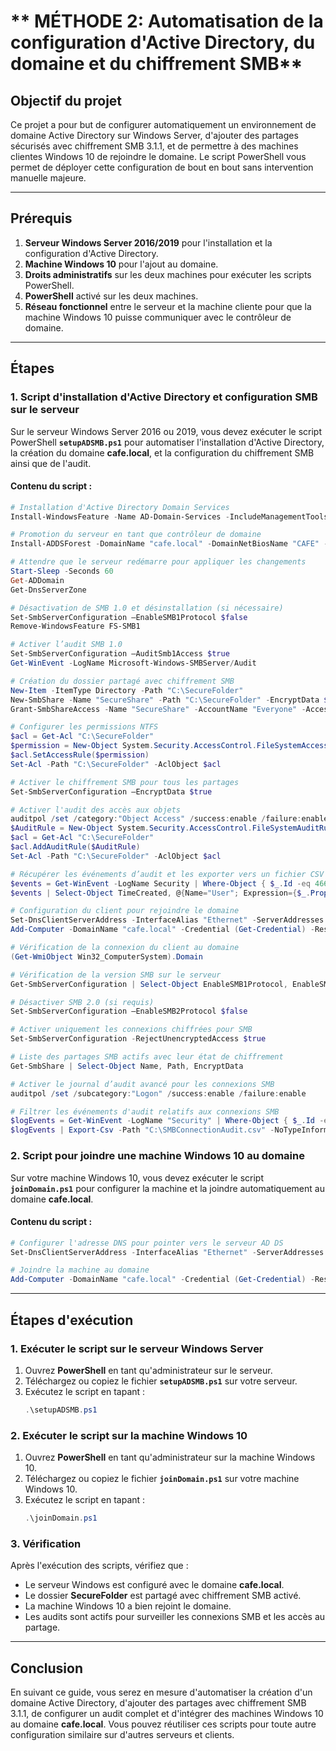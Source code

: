 # ** MÉTHODE 2: Automatisation de la configuration d'Active Directory, du domaine et du chiffrement SMB**

## **Objectif du projet**
Ce projet a pour but de configurer automatiquement un environnement de domaine Active Directory sur Windows Server, d'ajouter des partages sécurisés avec chiffrement SMB 3.1.1, et de permettre à des machines clientes Windows 10 de rejoindre le domaine. Le script PowerShell vous permet de déployer cette configuration de bout en bout sans intervention manuelle majeure.

---

## **Prérequis**

1. **Serveur Windows Server 2016/2019** pour l'installation et la configuration d'Active Directory.
2. **Machine Windows 10** pour l'ajout au domaine.
3. **Droits administratifs** sur les deux machines pour exécuter les scripts PowerShell.
4. **PowerShell** activé sur les deux machines.
5. **Réseau fonctionnel** entre le serveur et la machine cliente pour que la machine Windows 10 puisse communiquer avec le contrôleur de domaine.

---

## **Étapes**

### **1. Script d'installation d'Active Directory et configuration SMB sur le serveur**

Sur le serveur Windows Server 2016 ou 2019, vous devez exécuter le script PowerShell **`setupADSMB.ps1`** pour automatiser l'installation d'Active Directory, la création du domaine **cafe.local**, et la configuration du chiffrement SMB ainsi que de l'audit.

#### **Contenu du script :**

```powershell
# Installation d'Active Directory Domain Services
Install-WindowsFeature -Name AD-Domain-Services -IncludeManagementTools

# Promotion du serveur en tant que contrôleur de domaine
Install-ADDSForest -DomainName "cafe.local" -DomainNetBiosName "CAFE" -InstallDNS

# Attendre que le serveur redémarre pour appliquer les changements
Start-Sleep -Seconds 60
Get-ADDomain
Get-DnsServerZone

# Désactivation de SMB 1.0 et désinstallation (si nécessaire)
Set-SmbServerConfiguration –EnableSMB1Protocol $false
Remove-WindowsFeature FS-SMB1

# Activer l’audit SMB 1.0
Set-SmbServerConfiguration –AuditSmb1Access $true
Get-WinEvent -LogName Microsoft-Windows-SMBServer/Audit

# Création du dossier partagé avec chiffrement SMB
New-Item -ItemType Directory -Path "C:\SecureFolder"
New-SmbShare -Name "SecureShare" -Path "C:\SecureFolder" -EncryptData $true
Grant-SmbShareAccess -Name "SecureShare" -AccountName "Everyone" -AccessRight Full -Force

# Configurer les permissions NTFS
$acl = Get-Acl "C:\SecureFolder"
$permission = New-Object System.Security.AccessControl.FileSystemAccessRule("Everyone", "FullControl", "ContainerInherit,ObjectInherit", "None", "Allow")
$acl.SetAccessRule($permission)
Set-Acl -Path "C:\SecureFolder" -AclObject $acl

# Activer le chiffrement SMB pour tous les partages
Set-SmbServerConfiguration –EncryptData $true

# Activer l'audit des accès aux objets
auditpol /set /category:"Object Access" /success:enable /failure:enable
$AuditRule = New-Object System.Security.AccessControl.FileSystemAuditRule("Everyone", "Read, Write", "ContainerInherit,ObjectInherit", "None", "Success, Failure")
$acl = Get-Acl "C:\SecureFolder"
$acl.AddAuditRule($AuditRule)
Set-Acl -Path "C:\SecureFolder" -AclObject $acl

# Récupérer les événements d’audit et les exporter vers un fichier CSV
$events = Get-WinEvent -LogName Security | Where-Object { $_.Id -eq 4663 -and $_.Properties[5].Value -like "*C:\SecureFolder*" }
$events | Select-Object TimeCreated, @{Name="User"; Expression={$_.Properties[1].Value}}, @{Name="File Accessed"; Expression={$_.Properties[5].Value}}, @{Name="Access Mask"; Expression={$_.Properties[8].Value}} | Export-Csv -Path "C:\SecureFolderAudit.csv" -NoTypeInformation

# Configuration du client pour rejoindre le domaine
Set-DnsClientServerAddress -InterfaceAlias "Ethernet" -ServerAddresses "192.168.1.10"
Add-Computer -DomainName "cafe.local" -Credential (Get-Credential) -Restart

# Vérification de la connexion du client au domaine
(Get-WmiObject Win32_ComputerSystem).Domain

# Vérification de la version SMB sur le serveur
Get-SmbServerConfiguration | Select-Object EnableSMB1Protocol, EnableSMB2Protocol

# Désactiver SMB 2.0 (si requis)
Set-SmbServerConfiguration –EnableSMB2Protocol $false

# Activer uniquement les connexions chiffrées pour SMB
Set-SmbServerConfiguration -RejectUnencryptedAccess $true

# Liste des partages SMB actifs avec leur état de chiffrement
Get-SmbShare | Select-Object Name, Path, EncryptData

# Activer le journal d’audit avancé pour les connexions SMB
auditpol /set /subcategory:"Logon" /success:enable /failure:enable

# Filtrer les événements d'audit relatifs aux connexions SMB
$logEvents = Get-WinEvent -LogName "Security" | Where-Object { $_.Id -eq 5140 }
$logEvents | Export-Csv -Path "C:\SMBConnectionAudit.csv" -NoTypeInformation
```

### **2. Script pour joindre une machine Windows 10 au domaine**

Sur votre machine Windows 10, vous devez exécuter le script **`joinDomain.ps1`** pour configurer la machine et la joindre automatiquement au domaine **cafe.local**.

#### **Contenu du script :**

```powershell
# Configurer l'adresse DNS pour pointer vers le serveur AD DS
Set-DnsClientServerAddress -InterfaceAlias "Ethernet" -ServerAddresses "192.168.1.10"

# Joindre la machine au domaine
Add-Computer -DomainName "cafe.local" -Credential (Get-Credential) -Restart
```

---

## **Étapes d'exécution**

### **1. Exécuter le script sur le serveur Windows Server**

1. Ouvrez **PowerShell** en tant qu'administrateur sur le serveur.
2. Téléchargez ou copiez le fichier **`setupADSMB.ps1`** sur votre serveur.
3. Exécutez le script en tapant :
   ```powershell
   .\setupADSMB.ps1
   ```

### **2. Exécuter le script sur la machine Windows 10**

1. Ouvrez **PowerShell** en tant qu'administrateur sur la machine Windows 10.
2. Téléchargez ou copiez le fichier **`joinDomain.ps1`** sur votre machine Windows 10.
3. Exécutez le script en tapant :
   ```powershell
   .\joinDomain.ps1
   ```

### **3. Vérification**

Après l'exécution des scripts, vérifiez que :
- Le serveur Windows est configuré avec le domaine **cafe.local**.
- Le dossier **SecureFolder** est partagé avec chiffrement SMB activé.
- La machine Windows 10 a bien rejoint le domaine.
- Les audits sont actifs pour surveiller les connexions SMB et les accès au partage.

---

## **Conclusion**

En suivant ce guide, vous serez en mesure d'automatiser la création d'un domaine Active Directory, d'ajouter des partages avec chiffrement SMB 3.1.1, de configurer un audit complet et d'intégrer des machines Windows 10 au domaine **cafe.local**. Vous pouvez réutiliser ces scripts pour toute autre configuration similaire sur d'autres serveurs et clients.
